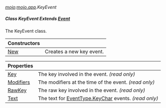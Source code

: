 _[mojo](../../modules/mojo/mojo-module.md):[mojo.app](../../modules/mojo/mojo-app.md).KeyEvent_
##### Class KeyEvent Extends [Event](../../modules/mojo/mojo-app-event.md)
The KeyEvent class.

| Constructors | |
|:---|:---|
| [New](mojo-app-keyevent-new.md) | Creates a new key event. |

| Properties | |
|:---|:---|
| [Key](mojo-app-keyevent-key.md) | The key involved in the event. _(read only)_ |
| [Modifiers](mojo-app-keyevent-modifiers.md) | The modifiers at the time of the event. _(read only)_ |
| [RawKey](mojo-app-keyevent-rawkey.md) | The raw key involved in the event. _(read only)_ |
| [Text](mojo-app-keyevent-text.md) | The text for [EventType.KeyChar](mojo-app-eventtype.keychar.md) events. _(read only)_ |
